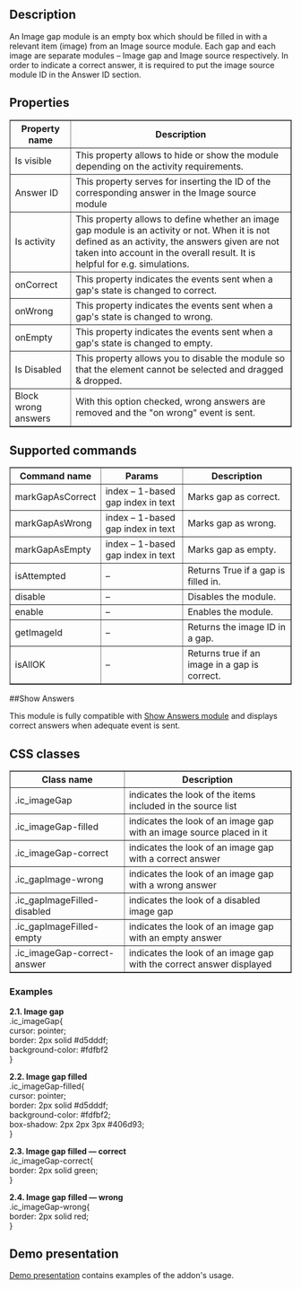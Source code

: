 ## Description
An Image gap module is an empty box which should be filled in with a relevant item (image) from an Image source module. Each gap and each image are separate modules – Image gap and Image source respectively. In order to indicate a correct answer, it is required to put the image source module ID in the Answer ID section.

## Properties

<table border='1'>
<tbody>
    <tr>
        <th>Property name</th>
        <th>Description</th> 
    </tr>
<tr>
        <td>Is visible</td>
        <td>This property allows to hide or show the module depending on the activity requirements.</td> 
    </tr>
    <tr>
        <td>Answer ID</td>
        <td>This property serves for inserting the ID of the corresponding answer in the Image source module</td> 
    </tr>
<tr>
        <td>Is activity</td>
        <td>This property allows to define whether an image gap module is an activity or not. When it is not defined as an activity, the answers given are not taken into account in the overall result. It is helpful for e.g. simulations.</td> 
    </tr>
    <tr>
        <td>onCorrect</td>
        <td>This property indicates the events sent when a gap's state is changed to correct.</td> 
    </tr>
    <tr>
        <td>onWrong</td>
        <td>This property indicates the events sent when a gap's state is changed to wrong.</td> 
    </tr>
    <tr>
        <td>onEmpty</td>
        <td>This property indicates the events sent when a gap's state is changed to empty.</td> 
    </tr>
    <tr>
        <td>Is Disabled</td>
        <td>This property allows you to disable the module so that the element cannot be selected and dragged & dropped.</td> 
    </tr>
    <tr>
        <td>Block wrong answers</td>
        <td>With this option checked, wrong answers are removed and the "on wrong" event is sent.</td>
    </tr>
</tbody>
</table>

## Supported commands

<table border='1'>
<tbody>
    <tr>
        <th>Command name</th>
        <th>Params</th> 
        <th>Description</th> 
    </tr>
    <tr>
        <td>markGapAsCorrect</td>
        <td>index – 1-based gap index in text</td> 
        <td>Marks gap as correct.</td> 
    </tr>
    <tr>
        <td>markGapAsWrong</td>
        <td>index – 1-based gap index in text</td> 
        <td>Marks gap as wrong.</td> 
    </tr>
    <tr>
        <td>markGapAsEmpty</td>
        <td>index – 1-based gap index in text</td> 
        <td>Marks gap as empty.</td> 
    </tr>
    <tr>
        <td>isAttempted</td>
        <td>–</td> 
        <td>Returns True if a gap is filled in.</td> 
    </tr>
    <tr>
        <td>disable</td>
        <td>–</td> 
        <td>Disables the module.</td> 
    </tr>
    <tr>
        <td>enable</td>
        <td>–</td> 
        <td>Enables the module.</td> 
    </tr>
    <tr>
        <td>getImageId</td>
        <td>–</td> 
        <td>Returns the image ID in a gap.</td> 
    </tr>
    <tr>
        <td>isAllOK</td>
        <td>–</td> 
        <td>Returns true if an image in a gap is correct.</td> 
    </tr>
</tbody>
</table>

##Show Answers

This module is fully compatible with [Show Answers module](/doc/page/Show-Answers "Show Answers module") and displays correct answers when adequate event is sent.

## CSS classes

<table border='1'>
<tbody>
    <tr>
        <th>Class name</th>
        <th>Description</th> 
    </tr>
    <tr>
        <td>.ic_imageGap</td>
        <td>indicates the look of the items included in the source list</td> 
    </tr>
    <tr>
        <td>.ic_imageGap-filled</td>
        <td>indicates the look of an image gap with an image source placed in it</td> 
    </tr>
<tr>
        <td>.ic_imageGap-correct</td>
        <td>indicates the look of an image gap with a correct answer</td> 
    </tr>
    <tr>
        <td>.ic_gapImage-wrong</td>
        <td>indicates the look of an image gap with a wrong answer</td> 
    </tr>
    <tr>
        <td>.ic_gapImageFilled-disabled</td>
        <td>indicates the look of a disabled image gap</td> 
    </tr>
    <tr>
        <td>.ic_gapImageFilled-empty</td>
        <td>indicates the look of an image gap with an empty answer</td> 
    </tr>
    <tr>
        <td>.ic_imageGap-correct-answer</td>
        <td>indicates the look of an image gap with the correct answer displayed</td>
    </tr>
</tbody>
</table>
    
    
### Examples

  **2.1. Image gap**   
.ic_imageGap{  
cursor: pointer;  
border: 2px solid #d5dddf;  
background-color: #fdfbf2  
}  

**2.2. Image gap filled**  
.ic_imageGap-filled{  
cursor: pointer;  
border: 2px solid #d5dddf;  
background-color: #fdfbf2;  
box-shadow: 2px 2px 3px #406d93;  
}

**2.3. Image gap filled — correct**  
.ic_imageGap-correct{   
border: 2px solid green;  
}  

**2.4. Image gap filled — wrong**  
.ic_imageGap-wrong{  
border: 2px solid red;  
}  
 
## Demo presentation
[Demo presentation](/embed/6628181474803712 "Demo presentation") contains examples of the addon's usage.                       